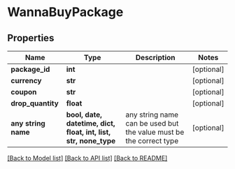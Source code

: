 # WannaBuyPackage


## Properties
Name | Type | Description | Notes
------------ | ------------- | ------------- | -------------
**package_id** | **int** |  | [optional] 
**currency** | **str** |  | [optional] 
**coupon** | **str** |  | [optional] 
**drop_quantity** | **float** |  | [optional] 
**any string name** | **bool, date, datetime, dict, float, int, list, str, none_type** | any string name can be used but the value must be the correct type | [optional]

[[Back to Model list]](../README.md#documentation-for-models) [[Back to API list]](../README.md#documentation-for-api-endpoints) [[Back to README]](../README.md)


